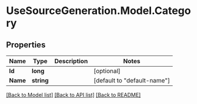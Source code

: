 # UseSourceGeneration.Model.Category

## Properties

Name | Type | Description | Notes
------------ | ------------- | ------------- | -------------
**Id** | **long** |  | [optional] 
**Name** | **string** |  | [default to "default-name"]

[[Back to Model list]](../../README.md#documentation-for-models) [[Back to API list]](../../README.md#documentation-for-api-endpoints) [[Back to README]](../../README.md)

